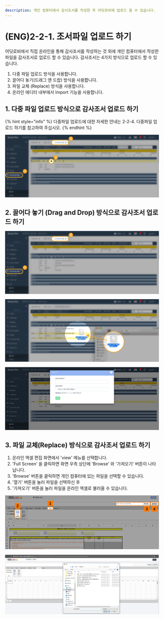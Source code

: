 ```yaml
---
description: 개인 컴퓨터에서 감사조서를 작성한 후 어딧로비에 업로드 할 수 있습니다.
---
```


# \(ENG\)2-2-1. 조서파일 업로드 하기

어딧로비에서 직접 온라인을 통해 감사조서를 작성하는 것 외에 개인 컴퓨터에서 작성한 파일을 감사조서로 업로드 할 수 있습니다. 감사조서는 4가지 방식으로 업로드 할 수 있습니다.

1. 다중 파일 업로드 방식을 사용합니다. 
2. 끌어다 놓기\(드래그 앤 드랍\) 방식을 사용합니다. 
3. 파일 교체 \(Replace\) 방식을 사용합니다. 
4. 온라인 에디터 내부에서 Import 기능을 사용합니다. 

## 1.  다중 파일 업로드 방식으로 감사조서 업로드 하기

{% hint style="info" %}
다중파일 업로드에 대한 자세한 안내는 2-2-4. 다중파일 업로드 하기를 참고하여 주십시오.
{% endhint %}

![](../../../../.gitbook/assets/2-2-1-create_file_new_file_1.jpg)

## 2. 끌어다 놓기 \(Drag and Drop\) 방식으로 감사조서 업로드 하기

![](../../../../.gitbook/assets/2-2-2-upload_file_drag_drop_1.jpg)

![](../../../../.gitbook/assets/2-2-2-upload_file_drag_drop_2.jpg)

![&#xB04C;&#xC5B4;&#xB2E4; &#xB193;&#xC740; &#xAC10;&#xC0AC;&#xC870;&#xC11C;&#xC758; &#xCC38;&#xC870;&#xBC88;&#xD638;&#xB97C; &#xC124;&#xC815;&#xD569;&#xB2C8;&#xB2E4;. ](../../../../.gitbook/assets/2-2-2-upload_file_drag_drop_3-1.jpg)

## 3. 파일 교체\(Replace\) 방식으로 감사조서 업로드 하기

1. 온라인 엑셀 편집 화면에서 'view' 메뉴를 선택합니다. 
2. 'Full Screen' 을 클릭하면 화면 우측 상단에 'Browse' 와 '가져오기' 버튼이 나타납니다. 
3. 'Browse' 버튼을 클릭하면 개인 컴퓨터에 있는 파일을 선택할 수 있습니다. 
4. '열기' 버튼을 눌러 파일을 선택하신 후 
5. '가져오기' 버튼을 눌러 파일을 온라인 엑셀로 불러올 수 있습니다.  

![](../../../../.gitbook/assets/for-userguide_devexpress-replace-file_for-web.jpg)

![&#xC5D1;&#xC140; &#xD30C;&#xC77C; &#xD654;&#xBA74; -&amp;gt; View &#xD0ED; -&amp;gt; Browse &#xBC84;&#xD2BC; &#xD074;&#xB9AD; &#xD6C4; &#xD30C;&#xC77C; &#xAC00;&#xC838;&#xC624;&#xAE30;](../../../../.gitbook/assets/image-118.png)

